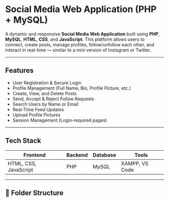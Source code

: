 # Social Media Web Application (PHP + MySQL)

A dynamic and responsive **Social Media Web Application** built using **PHP**, **MySQL**, **HTML**, **CSS**, and **JavaScript**. This platform allows users to connect, create posts, manage profiles, follow/unfollow each other, and interact in real-time — similar to a mini version of Instagram or Twitter.

---

## Features

- User Registration & Secure Login
- Profile Management (Full Name, Bio, Profile Picture, etc.)
- Create, View, and Delete Posts
- Send, Accept & Reject Follow Requests
- Search Users by Name or Email
- Real-Time Feed Updates
- Upload Profile Pictures
- Session Management (Login-required pages)

---

##  Tech Stack

| Frontend | Backend | Database | Tools |
|----------|---------|----------|-------|
| HTML, CSS, JavaScript | PHP | MySQL | XAMPP, VS Code |

---

## 📂 Folder Structure

